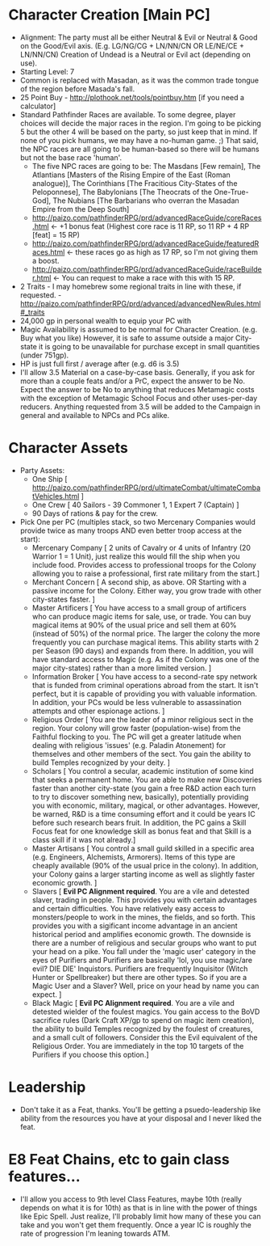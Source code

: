# Character Creation [Main PC]

 * Alignment: The party must all be either Neutral & Evil or Neutral & Good on the Good/Evil axis. (E.g. LG/NG/CG + LN/NN/CN OR LE/NE/CE + LN/NN/CN) Creation of Undead is a Neutral or Evil act (depending on use).
 * Starting Level: 7
 * Common is replaced with Masadan, as it was the common trade tongue of the region before Masada's fall.
 * 25 Point Buy - http://plothook.net/tools/pointbuy.htm [if you need a calculator]
 * Standard Pathfinder Races are available. To some degree, player choices will decide the major races in the region. I'm going to be picking 5 but the other 4 will be based on the party, so just keep that in mind. If none of you pick humans, we may have a no-human game. ;) That said, the NPC races are all going to be human-based so there will be humans but not the base race 'human'.
	* The five NPC races are going to be: The Masdans [Few remain], The Atlantians [Masters of the Rising Empire of the East (Roman analogue)], The Corinthians [The Fracitious City-States of the Peloponnese], The Babylonians [The Theocrats of the One-True-God], The Nubians [The Barbarians who overran the Masadan Empire from the Deep South]
	* http://paizo.com/pathfinderRPG/prd/advancedRaceGuide/coreRaces.html <- +1 bonus feat (Highest core race is 11 RP, so 11 RP + 4 RP [feat] = 15 RP)
	* http://paizo.com/pathfinderRPG/prd/advancedRaceGuide/featuredRaces.html <- these races go as high as 17 RP, so I'm not giving them a boost.
	* http://paizo.com/pathfinderRPG/prd/advancedRaceGuide/raceBuilder.html <- You can request to make a race with this with 15 RP.
 * 2 Traits - I may homebrew some regional traits in line with these, if requested. - http://paizo.com/pathfinderRPG/prd/advanced/advancedNewRules.html#_traits
 * 24,000 gp in personal wealth to equip your PC with
 * Magic Availability is assumed to be normal for Character Creation. (e.g. Buy what you like) However, it is safe to assume outside a major City-state it is going to be unavailable for purchase except in small quantities (under 751gp).
 * HP is just full first / average after (e.g. d6 is 3.5)
 * I'll allow 3.5 Material on a case-by-case basis. Generally, if you ask for more than a couple feats and/or a PrC, expect the answer to be No. Expect the answer to be No to anything that reduces Metamagic costs with the exception of Metamagic School Focus and other uses-per-day reducers. Anything requested from 3.5 will be added to the Campaign in general and available to NPCs and PCs alike.

# Character Assets

 * Party Assets:
	* One Ship [ http://paizo.com/pathfinderRPG/prd/ultimateCombat/ultimateCombatVehicles.html ]
	* One Crew [ 40 Sailors - 39 Commoner 1, 1 Expert 7 (Captain) ]
	* 90 Days of rations & pay for the crew.
 * Pick One per PC (multiples stack, so two Mercenary Companies would provide twice as many troops AND even better troop access at the start):
	* Mercenary Company [ 2 units of Cavalry or 4 units of Infantry (20 Warrior 1 = 1 Unit), just realize this would fill the ship when you include food. Provides access to professional troops for the Colony allowing you to raise a professional, first rate military from the start.]
	* Merchant Concern [ A second ship, as above. OR Starting with a passive income for the Colony. Either way, you grow trade with other city-states faster. ]
	* Master Artificers [ You have access to a small group of artificers who can produce magic items for sale, use, or trade. You can buy magical items at 90% of the usual price and sell them at 60% (instead of 50%) of the normal price. The larger the colony the more frequently you can purchase magical items. This ability starts with 2 per Season (90 days) and expands from there. In addition, you will have standard access to Magic (e.g. As if the Colony was one of the major city-states) rather than a more limited version. ]
	* Information Broker [ You have access to a second-rate spy network that is funded from criminal operations abroad from the start. It isn't perfect, but it is capable of providing you with valuable information. In addition, your PCs would be less vulnerable to assassination attempts and other espionage actions. ]
	* Religious Order [ You are the leader of a minor religious sect in the region. Your colony will grow faster (population-wise) from the Faithful flocking to you. The PC will get a greater latitude when dealing with religious 'issues' (e.g. Paladin Atonement) for themselves and other members of the sect. You gain the ability to build Temples recognized by your deity. ]
	* Scholars [ You control a secular, academic institution of some kind that seeks a permanent home. You are able to make new Discoveries faster than another city-state (you gain a free R&D action each turn to try to discover something new, basically), potentially providing you with economic, military, magical, or other advantages. However, be warned, R&D is a time consuming effort and it could be years IC before such research bears fruit. In addition, the PC gains a Skill Focus feat for one knowledge skill as bonus feat and that Skill is a class skill if it was not already.]
	* Master Artisans [ You control a small guild skilled in a specific area (e.g. Engineers, Alchemists, Armorers). Items of this type are cheaply available (90% of the usual price in the colony). In addition, your Colony gains a larger starting income as well as slightly faster economic growth. ]
	* Slavers [ __Evil PC Alignment required__. You are a vile and detested slaver, trading in people. This provides you with certain advantages and certain difficulties. You have relatively easy access to monsters/people to work in the mines, the fields, and so forth. This provides you with a sigificant income advantage in an ancient historical period and amplifies economic growth. The downside is there are a number of religious and secular groups who want to put your head on a pike. You fall under the 'magic user' category in the eyes of Purifiers and Purifiers are basically 'lol, you use magic/are evil? DIE DIE' Inquistors. Purifiers are frequently Inquisitor (Witch Hunter or Spellbreaker) but there are other types. So if you are a Magic User and a Slaver? Well, price on your head by name you can expect. ] 
	* Black Magic [ __Evil PC Alignment required__. You are a vile and detested wielder of the foulest magics. You gain access to the BoVD sacrifice rules (Dark Craft XP/gp to spend on magic item creation), the ability to build Temples recognized by the foulest of creatures, and a small cult of followers. Consider this the Evil equivalent of the Religious Order. You are immediately in the top 10 targets of the Purifiers if you choose this option.]

# Leadership
 * Don't take it as a Feat, thanks. You'll be getting a psuedo-leadership like ability from the resources you have at your disposal and I never liked the feat.

# E8 Feat Chains, etc to gain class features...
 * I'll allow you access to 9th level Class Features, maybe 10th (really depends on what it is for 10th) as that is in line with the power of things like Epic Spell. Just realize, I'll probably limit how many of these you can take and you won't get them frequently. Once a year IC is roughly the rate of progression I'm leaning towards ATM.
